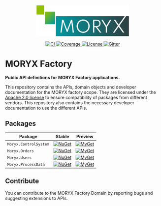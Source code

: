 <p align="center">
    <img src="docs/resources/MORYX_logo.svg" alt="MORYX Logo" width="300px" />
</p>

<p align="center">
    <a href="https://github.com/PHOENIXCONTACT/MORYX-Factory/workflows">
        <img src="https://github.com/PHOENIXCONTACT/MORYX-Factory/workflows/CI/badge.svg" alt="CI">
    </a>
    <a href="https://codecov.io/gh/PHOENIXCONTACT/MORYX-Factory/coverage.svg?branch=dev">
        <img alt="Coverage" src="https://codecov.io/gh/PHOENIXCONTACT/MORYX-Factory/coverage.svg?branch=dev" />
    </a>
    <a href="https://github.com/PHOENIXCONTACT/MORYX-Factory/blob/dev/LICENSE">
        <img src="https://img.shields.io/github/license/PHOENIXCONTACT/MORYX-Factory" alt="License">
    </a>
    <a href="https://gitter.im/PHOENIXCONTACT/MORYX?utm_source=badge&utm_medium=badge&utm_campaign=pr-badge">
        <img src="https://badges.gitter.im/PHOENIXCONTACT/MORYX.svg" alt="Gitter">
    </a>
</p>

# MORYX Factory

**Public API definitions for MORYX Factory applications.**

This repository contains the APIs, domain objects and developer documentation for the MORYX factory scope. They are licensed under the [Apache 2.0 license](LICENSE) to ensure compatibility of packages from different vendors. This repository also contains the necessary developer documentation to use the different APIs.

## Packages

| Package | Stable | Preview |
|--|--|--|
| `Moryx.ControlSystem` | [![NuGet](https://img.shields.io/nuget/v/Moryx.ControlSystem.svg)](https://www.nuget.org/packages/Moryx.ControlSystem/) | [![MyGet](https://img.shields.io/myget/moryx/vpre/Moryx.ControlSystem)](https://www.myget.org/feed/moryx/package/nuget/Moryx.ControlSystem) |
| `Moryx.Orders` | [![NuGet](https://img.shields.io/nuget/v/Moryx.Orders.svg)](https://www.nuget.org/packages/Moryx.Orders/) | [![MyGet](https://img.shields.io/myget/moryx/vpre/Moryx.Orders)](https://www.myget.org/feed/moryx/package/nuget/Moryx.Orders) |
| `Moryx.Users` | [![NuGet](https://img.shields.io/nuget/v/Moryx.Users.svg)](https://www.nuget.org/packages/Moryx.Users/) | [![MyGet](https://img.shields.io/myget/moryx/vpre/Moryx.Users)](https://www.myget.org/feed/moryx/package/nuget/Moryx.Users) |
| `Moryx.ProcessData` | [![NuGet](https://img.shields.io/nuget/v/Moryx.ProcessData.svg)](https://www.nuget.org/packages/Moryx.ProcessData/) | [![MyGet](https://img.shields.io/myget/moryx/vpre/Moryx.ProcessData)](https://www.myget.org/feed/moryx/package/nuget/Moryx.ProcessData) |

## Contribute

You can contribute to the MORYX Factory Domain by reporting bugs and suggesting extensions to APIs.
